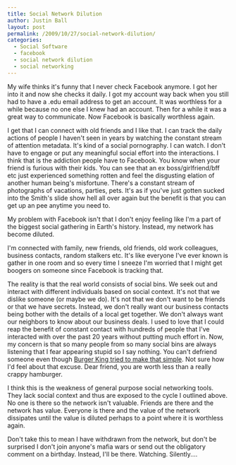 ```yaml
---
title: Social Network Dilution
author: Justin Ball
layout: post
permalink: /2009/10/27/social-network-dilution/
categories:
  - Social Software
  - facebook
  - social network dilution
  - social networking
---
```


My wife thinks it's funny that I never check Facebook anymore. I got her into it and now she checks it daily. I got my account way back when you still had to have a .edu email address to get an account. It was worthless for a while because no one else I knew had an account. Then for a while it was a great way to communicate. Now Facebook is basically worthless again.

I get that I can connect with old friends and I like that. I can track the daily actions of people I haven't seen in years by watching the constant stream of attention metadata. It's kind of a social pornography. I can watch. I don't have to engage or put any meaningful social effort into the interactions. I think that is the addiction people have to Facebook. You know when your friend is furious with their kids. You can see that an ex boss/girlfriend/bff etc just experienced something rotten and feel the disgusting elation of another human being's misfortune. There's a constant stream of photographs of vacations, parties, pets. It's as if you've just gotten sucked into the Smith's slide show hell all over again but the benefit is that you can get up an pee anytime you need to.

My problem with Facebook isn't that I don't enjoy feeling like I'm a part of the biggest social gathering in Earth's history. Instead, my network has become diluted.

I'm connected with family, new friends, old friends, old work colleagues, business contacts, random stalkers etc. It's like everyone I've ever known is gather in one room and so every time I sneeze I'm worried that I might get boogers on someone since Facebook is tracking that.

The reality is that the real world consists of social bins. We seek out and interact with different individuals based on social context. It's not that we dislike someone (or maybe we do). It's not that we don't want to be friends or that we have secrets. Instead, we don't really want our business contacts being bother with the details of a local get together. We don't always want our neighbors to know about our business deals. I used to love that I could reap the benefit of constant contact with hundreds of people that I've interacted with over the past 20 years without putting much effort in. Now, my concern is that so many people from so many social bins are always listening that I fear appearing stupid so I say nothing. You can't defriend someone even though [Burger King tried to make that simple][1]. Not sure how I'd feel about that excuse. Dear friend, you are worth less than a really crappy hamburger.

 [1]: http://bits.blogs.nytimes.com/2009/01/09/are-facebook-friends-worth-their-weight-in-beef/

I think this is the weakness of general purpose social networking tools. They lack social context and thus are exposed to the cycle I outlined above. No one is there so the network isn't valuable. Friends are there and the network has value. Everyone is there and the value of the network dissipates until the value is diluted perhaps to a point where it is worthless again.

Don't take this to mean I have withdrawn from the network, but don't be surprised I don't join anyone's mafia wars or send out the obligatory comment on a birthday. Instead, I'll be there. Watching. Silently....